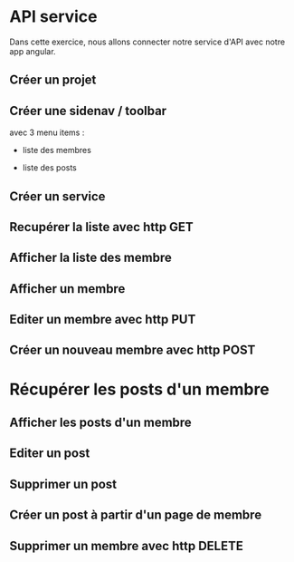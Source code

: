 # API service

Dans cette exercice, nous allons connecter notre service d'API avec notre app angular.

## Créer un projet

## Créer une sidenav / toolbar

avec 3 menu items :

* liste des membres

* liste des posts

## Créer un service

## Recupérer la liste avec http GET

## Afficher la liste des membre

## Afficher un membre

## Editer un membre avec http PUT

## Créer un nouveau membre avec http POST

# Récupérer les posts d'un membre

## Afficher les posts d'un membre

## Editer un post

## Supprimer un post

## Créer un post à partir d'un page de membre

## Supprimer un membre avec http DELETE

